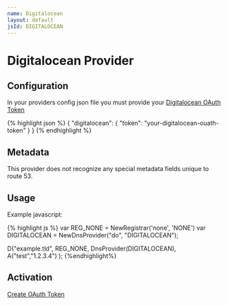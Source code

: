 ```yaml
---
name: Digitalocean
layout: default
jsId: DIGITALOCEAN
---
```

# Digitalocean Provider

## Configuration

In your providers config json file you must provide your
[Digitalocean OAuth Token](https://cloud.digitalocean.com/settings/applications)

{% highlight json %}
{
  "digitalocean": {
    "token": "your-digitalocean-ouath-token"
  }
}
{% endhighlight %}

## Metadata

This provider does not recognize any special metadata fields unique to route 53.

## Usage

Example javascript:

{% highlight js %}
var REG_NONE = NewRegistrar('none', 'NONE')
var DIGITALOCEAN = NewDnsProvider("do", "DIGITALOCEAN");

D("example.tld", REG_NONE, DnsProvider(DIGITALOCEAN),
    A("test","1.2.3.4")
);
{%endhighlight%}

## Activation

[Create OAuth Token](https://cloud.digitalocean.com/settings/applications)
